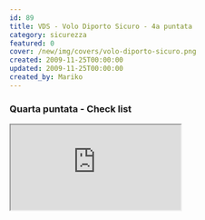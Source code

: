 ```yaml
---
id: 89
title: VDS - Volo Diporto Sicuro - 4a puntata
category: sicurezza
featured: 0
cover: /new/img/covers/volo-diporto-sicuro.png
created: 2009-11-25T00:00:00
updated: 2009-11-25T00:00:00
created_by: Mariko
---
```


### Quarta puntata - Check list

<iframe src="https://www.youtube.com/embed/Rpvi-Q46iBI/?controls=1" allow="fullscreen"></iframe>
